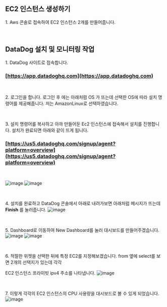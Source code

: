 ## EC2 인스턴스 생성하기

1\. Aws 콘솔로 접속하여 EC2 인스턴스 2개를 만들어줍니다.

<br>

## DataDog 설치 및 모니터링 작업

1\. DataDog 사이트로 접속합니다.
### [https://app.datadoghq.com](https://app.datadoghq.com)

<br>

2\. 로그인을 합니다. 로그인 후 에는 아래처럼 OS 가 뜨는데 선택한 OS에 따라 설치 명령어를 제공해줍니다.
저는 AmazonLinux로 선택하였습니다.

<br>

3\. 설치 명령어를 복사하고 아까 만들어둔 Ec2 인스턴스에 접속해서 설치를 진행합니다.
설치가 완료되면 아래와 같이 뜨게 됩니다.

### [https://us5.datadoghq.com/signup/agent?platform=overview](https://us5.datadoghq.com/signup/agent?platform=overview)

<br>

![image](https://github.com/user-attachments/assets/eacf6dee-ebd5-4cde-bb00-37f7de8f4eb2)
![image](https://github.com/user-attachments/assets/e000817c-2220-430a-8f26-bc1c2c32dcc0)

<br>

4\. 설치를 완료하고 DataDog 콘솔에서 아래로 내려가보면 아래처럼 메시지가 뜨는데 **Finish** 를 눌러줍니다.
![image](https://github.com/user-attachments/assets/67db7de9-1ccd-40ef-983d-04b2818e1ea4)

<br>

5\. Dashboard로 이동하여 New Dashboard를 눌러 대시보드를 만들어주겠습니다.
![image](https://github.com/user-attachments/assets/36fbf35e-3c9b-4218-99d1-789ec558cc3e)
![image](https://github.com/user-attachments/assets/c2668403-5d16-41d0-818e-051eeab7a1fd)

<br>

6\. 적절한 위젯을 선택한 뒤에 특정 EC2를 지정해보겠습니다. from 옆에 select를 보면 2개의 선택지가 있는데 각각 

EC2 인스턴스 프라이빗 ipv4 주소를 나타냅니다.
![image](https://github.com/user-attachments/assets/942ef558-5725-41bb-9d27-f66012ccaaa2)


<br>

7\. 이렇게 각각의 EC2 인스턴스의 CPU 사용량을 대시보드로 볼 수 있게 되었습니다.
![image](https://github.com/user-attachments/assets/cbf5560c-9826-43f1-845e-a3a0684d5bb3)
